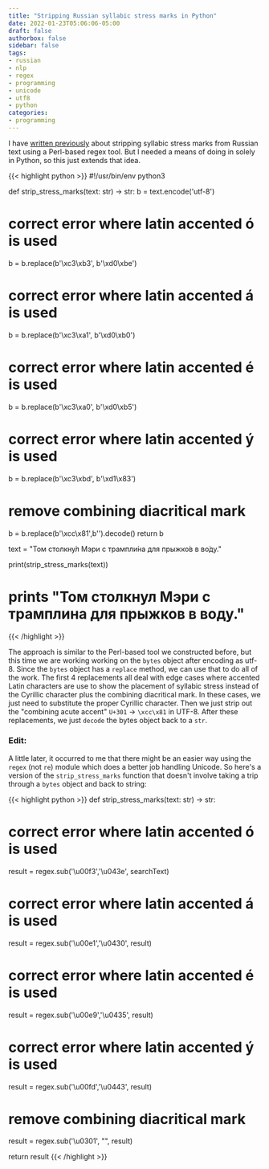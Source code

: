 ```yaml
---
title: "Stripping Russian syllabic stress marks in Python"
date: 2022-01-23T05:06:06-05:00
draft: false
authorbox: false
sidebar: false
tags:
- russian
- nlp
- regex
- programming
- unicode
- utf8
- python
categories:
- programming
---
```

I have [written previously](h/2021/08/04/stripping-russian-stress-marks-from-text-from-the-command-line/) about stripping syllabic stress marks from Russian text using a Perl-based regex tool. But I needed a means of doing in solely in Python, so this just extends that idea.

{{< highlight python >}}
#!/usr/bin/env python3

def strip_stress_marks(text: str) -> str:
   b = text.encode('utf-8')
   # correct error where latin accented ó is used
   b = b.replace(b'\xc3\xb3', b'\xd0\xbe')
   # correct error where latin accented á is used
   b = b.replace(b'\xc3\xa1', b'\xd0\xb0')
   # correct error where latin accented é is used
   b = b.replace(b'\xc3\xa0', b'\xd0\xb5')
   # correct error where latin accented ý is used
   b = b.replace(b'\xc3\xbd', b'\xd1\x83')
   # remove combining diacritical mark
   b = b.replace(b'\xcc\x81',b'').decode()
   return b

text = "Том столкну́л Мэри с трампли́на для прыжко́в в во́ду."

print(strip_stress_marks(text))
# prints "Том столкнул Мэри с трамплина для прыжков в воду."
{{< /highlight >}}

The approach is similar to the Perl-based tool we constructed before, but this time we are working working on the `bytes` object after encoding as utf-8. Since the `bytes` object has a `replace` method, we can use that to do all of the work. The first 4 replacements all deal with edge cases where accented Latin characters are use to show the placement of syllabic stress instead of the Cyrillic character plus the combining diacritical mark. In these cases, we just need to substitute the proper Cyrillic character. Then we just strip out the "combining acute accent" `U+301` → `\xcc\x81` in UTF-8. After these replacements, we just `decode` the bytes object back to a `str`.

### Edit:

A little later, it occurred to me that there might be an easier way using the `regex` (not `re`) module which does a better job handling Unicode. So here's a version of the `strip_stress_marks` function that doesn't involve taking a trip through a `bytes` object and back to string:

{{< highlight python >}}
def strip_stress_marks(text: str) -> str:
   # correct error where latin accented ó is used
   result = regex.sub('\u00f3','\u043e', searchText)
   # correct error where latin accented á is used
   result = regex.sub('\u00e1','\u0430', result)
   # correct error where latin accented é is used
   result = regex.sub('\u00e9','\u0435', result)
   # correct error where latin accented ý is used
   result = regex.sub('\u00fd','\u0443', result)
   # remove combining diacritical mark
   result = regex.sub('\u0301', "", result)
   
   return result
{{< /highlight >}}
